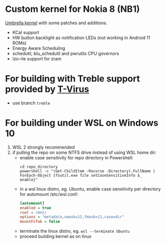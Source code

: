 # Custom kernel for Nokia 8 (NB1)

[Umbrella kernel](https://github.com/resident-nokia/umbrella) with some patches and additions.

- KCal support
- HW button backlight as notification LEDs (not working in Android 11 ROMs)
- Energy Aware Scheduling
- schedutil, blu_schedutil and pwrutilx CPU governors
- lzo-rle support for zram

# For building with Treble support provided by [T-Virus](https://github.com/resident-nokia/t-virus)
- use branch `treble`

# For building under WSL on Windows 10
1. WSL 2 strongly recommended
1. if pulling the repo on some NTFS drive instead of using WSL home dir:
    - enable case sensitivity for repo directory
        in Powershell:
        ```shell
        cd repo_directory
        powershell -c "(Get-ChildItem -Recurse -Directory).FullName | ForEach-Object {fsutil.exe file setCaseSensitiveInfo $_ enable}"
        ```
    - in a wsl linux distro, eg. Ubuntu, enable case sensitivity per directory for automount
        /etc/wsl.conf:
        ```ini
        [automount]
        enabled = true
        root = /mnt/
        options = "metadata,umask=22,fmask=11,case=dir"
        mountFsTab = false
        ```
    - terminate the linux distro, eg. `wsl --terminate Ubuntu`
    - proceed building kernel as on linux
